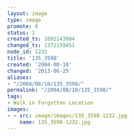 ```yaml
---
layout: image
type: image
promote: 0
status: 1
created_ts: 1092143984
changed_ts: 1372159451
node_id: 1232
title: '135_3598'
created: '2004-08-10'
changed: '2013-06-25'
aliases:
- "/2004/08/10/135_3598/"
permalink: "/2004/08/10/135_3598/"
tags:
- Walk in Forgotten Location
images:
- - src: image/images/135_3598-1232.jpg
    name: 135_3598-1232.jpg
---
```


